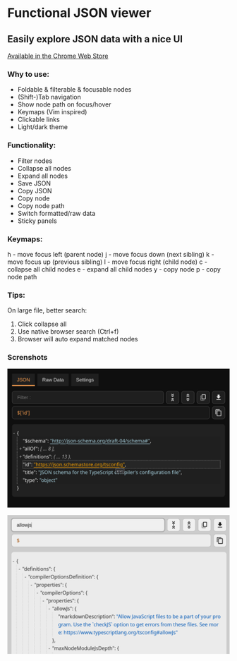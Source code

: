 # Functional JSON viewer

## Easily explore JSON data with a nice UI

[Available in the Chrome Web Store](https://chrome.google.com/webstore/detail/functional-json-viewer/cokkmplppnaigoodkkjopoblfaelibab)

### Why to use:

- Foldable & filterable & focusable nodes
- (Shift-)Tab navigation
- Show node path on focus/hover
- Keymaps (Vim inspired)
- Clickable links
- Light/dark theme

### Functionality:

- Filter nodes
- Collapse all nodes
- Expand all nodes
- Save JSON
- Copy JSON
- Copy node
- Copy node path
- Switch formatted/raw data
- Sticky panels

### Keymaps:

h - move focus left (parent node)
j - move focus down (next sibling)
k - move focus up (previous sibling)
l - move focus right (child node)
c - collapse all child nodes
e - expand all child nodes
y - copy node
p - copy node path

### Tips:

On large file, better search:

1. Click collapse all
2. Use native browser search (Ctrl+f)
3. Browser will auto expand matched nodes

### Screnshots

![screenshot light theme](/src/etc/dark-theme.png)

![screenshot dark theme](/src/etc/light-theme.png)
